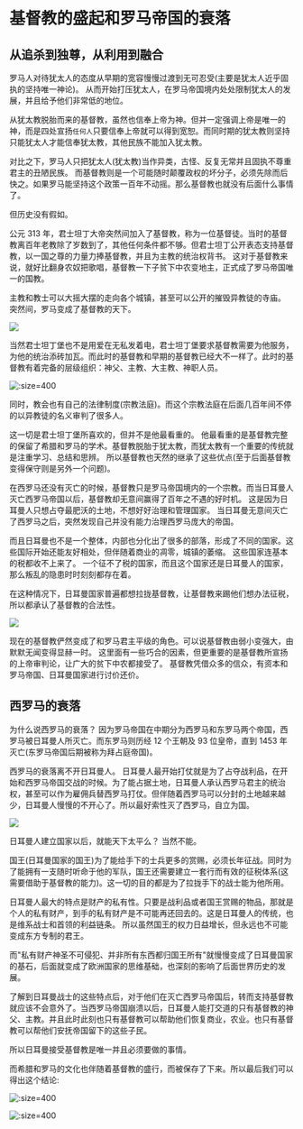 # 基督教的盛起和罗马帝国的衰落

## 从追杀到独尊，从利用到融合

罗马人对待犹太人的态度从早期的宽容慢慢过渡到无可忍受(主要是犹太人近乎固执的坚持唯一神论)。 从而开始打压犹太人，在罗马帝国境内处处限制犹太人的发展，并且给予他们非常低的地位。

从犹太教脱胎而来的基督教，虽然也信奉上帝为神。但并一定强调上帝是唯一的神，而是四处宣扬`任何人`只要信奉上帝就可以得到宽恕。而同时期的犹太教则坚持只能犹太人才能信奉犹太教，其他民族不能加入犹太教。

对比之下，罗马人只把犹太人(犹太教)当作异类，古怪、反复无常并且固执不尊重君主的丑陋民族。 而基督教则是一个可能随时颠覆政权的坏分子，必须先除而后快之。如果罗马能坚持这个政策一百年不动摇。那么基督教也就没有后面什么事情了。

但历史没有假如。

公元 313 年，君士坦丁大帝突然间加入了基督教，称为一位基督徒。当时的基督教离百年老教除了岁数到了，其他任何条件都不够。但君士坦丁公开表态支持基督教，以一国之尊的力量力捧基督教，并且为主教的统治权背书。 这对于基督教来说，就好比翻身农奴把歌唱，基督教一下子贫下中农变地主，正式成了罗马帝国唯一的国教。

主教和教士可以大摇大摆的走向各个城镇，甚至可以公开的摧毁异教徒的寺庙。 突然间，罗马变成了基督教的天下。

![](https://tva1.sinaimg.cn/large/e6c9d24ely1h5jddfvi5fj20hs0d4goi.jpg)

当然君士坦丁堡也不是用爱在无私发着电，君士坦丁堡要求基督教需要为他服务，为他的统治添砖加瓦。而此时的基督教和早期的基督教已经大不一样了。此时的基督教有着完备的层级组织：神父、主教、大主教、神职人员。

![](https://tva1.sinaimg.cn/large/e6c9d24ely1h5jdk9szaqj20r60n677p.jpg ":size=400")

同时，教会也有自己的法律制度(宗教法庭)。而这个宗教法庭在后面几百年间不停的以异教徒的名义审判了很多人。

这一切是君士坦丁堡所喜欢的，但并不是他最看重的。 他最看重的是基督教完整的保留了希腊和罗马的学术。基督教脱胎于犹太教，而犹太教有一个重要的传统就是注重学习、总结和思辨。 所以基督教也天然的继承了这些优点(至于后面基督教变得保守则是另外一个问题)。

在西罗马还没有灭亡的时候，基督教只是罗马帝国境内的一个宗教。而当日耳曼人灭亡西罗马帝国以后，基督教却无意间赢得了百年之不遇的好时机。 这是因为日耳曼人只想占夺最肥沃的土地，不想好好治理和管理国家。 当日耳曼无意间灭亡了西罗马之后，突然发现自己并没有能力治理西罗马庞大的帝国。

而且日耳曼也不是一个整体，内部也分化出了很多的部落，形成了不同的国家。这些国际开始还能友好相处，但伴随着商业的凋零，城镇的萎缩。 这些国家连基本的税都收不上来了。 一个征不了税的国家，而且这个国家还是日耳曼人的国家，那么叛乱的隐患时时刻刻都存在着。

在这种情况下，日耳曼国家普遍都想拉拢基督教，让基督教来踢他们想办法征税，所以都承认了基督教的合法性。

![](https://tva1.sinaimg.cn/large/e6c9d24ely1h5jdxpg142j207105j3yw.jpg)

现在的基督教俨然变成了和罗马君主平级的角色。可以说基督教由弱小变强大，由默默无闻变得显赫一时。 这里面有一些巧合的因素，但更重要的是基督教所宣扬的上帝审判论，让广大的贫下中农都接受了。 基督教凭借众多的信众，有资本和罗马帝国、日耳曼国家进行讨价还价。

## 西罗马的衰落

为什么说西罗马的衰落？ 因为罗马帝国在中期分为西罗马和东罗马两个帝国，西罗马被日耳曼人所灭亡。而东罗马则历经 12 个王朝及 93 位皇帝，直到 1453 年灭亡(东罗马帝国后期被称为拜占庭帝国)。

西罗马的衰落离不开日耳曼人。 日耳曼人最开始打仗就是为了占夺战利品，在开始和西罗马帝国交战的时候。为了能占据土地，日耳曼人承认西罗马君主的统治权，甚至可以作为雇佣兵替西罗马打仗。但伴随着西罗马可以分封的土地越来越少，日耳曼人慢慢的不开心了。所以最好索性灭了西罗马，自立为国。

![](https://tva1.sinaimg.cn/large/e6c9d24ely1h5jea7fg3fj207k055dfz.jpg)

日耳曼人建立国家以后，就能天下太平么？ 当然不能。

国王(日耳曼国家的国王)为了能给手下的士兵更多的赏赐，必须长年征战。同时为了能拥有一支随时听命于他的军队，国王还需要建立一套行而有效的征税体系(这需要借助于基督教的能力)。这一切的目的都是为了拉拢手下的战士能为他所用。

日耳曼人最大的特点是财产的私有性。只要是战利品或者国王赏赐的物品，那就是个人的私有财产，到手的私有财产是不可能再还回去的。这是日耳曼人的传统，也是维系战士和首领的利益链条。 所以虽然国王的权力日益增长，但永远也不可能变成东方专制的君王。

而"私有财产神圣不可侵犯、并非所有东西都归国王所有"就慢慢变成了日耳曼国家的基石，后面就变成了欧洲国家的思维基础，也深刻的影响了后面世界历史的发展。

了解到日耳曼战士的这些特点后，对于他们在灭亡西罗马帝国后，转而支持基督教就应该不会意外了。当西罗马帝国崩溃以后，日耳曼人能打交道的只有基督教的神父、主教。并且此时此刻也只有基督教可以帮助他们恢复商业，农业。也只有基督教可以帮他们安抚帝国留下的这些子民。

所以日耳曼接受基督教是唯一并且必须要做的事情。

而希腊和罗马的文化也伴随着基督教的盛行，而被保存了下来。所以最后我们可以得出这个结论:

![](https://tva1.sinaimg.cn/large/e6c9d24ely1h5jeohaxlxj20w00ck0uc.jpg ":size=400")

![](https://tva1.sinaimg.cn/large/e6c9d24ely1h5jewt1gkgj22040ly41s.jpg ":size=400")
